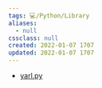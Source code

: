 ```yaml
---
tags: 💻️/Python/Library
aliases:
  - null
cssclass: null
created: 2022-01-07 1707
updated: 2022-01-07 1707
---
```


- [yarl.py](https://calmcode.io/shorts/yarl.py.html)